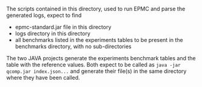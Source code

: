 The scripts contained in this directory, used to run EPMC and parse the generated logs, expect to find
* epmc-standard.jar file in this directory
* logs directory in this directory
* all benchmarks listed in the experiments tables to be present in the benchmarks directory, with no sub-directories

The two JAVA projects generate the experiments benchmark tables and the table with the reference values.
Both expect to be called as ```java -jar qcomp.jar index.json...``` and generate their file(s) in the same directory where they have been called.

